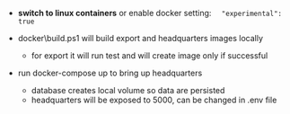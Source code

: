 - **switch to linux containers** or enable docker setting: `  "experimental": true`
- docker\build.ps1 will build export and headquarters images locally
  - for export it will run test and will create image only if successful

- run docker-compose up to bring up headquarters
  - database creates local volume so data are persisted
  - headquarters will be exposed to 5000, can be changed in .env file
